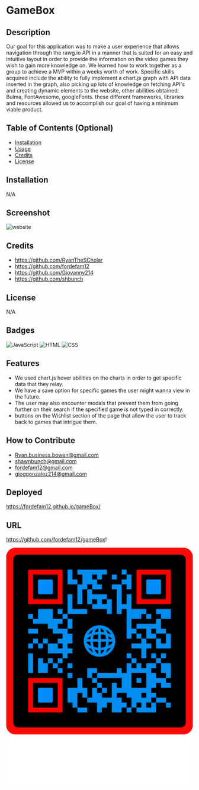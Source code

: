 # GameBox

## Description

Our goal for this application was to make a user experience that allows navigation through the rawg.io API in a manner that is suited for an easy and intuitive layout in order to provide the information on the video games they wish to gain more knowledge on. We learned how to work together as a group to achieve a MVP within a weeks worth of work. Specific skills acquired include the ability to fully implement a chart.js graph with API data inserted in the graph, also picking up lots of knowledge on fetching API's and creating dynamic elements to the website, other abilities obtained: Bulma, FontAwesome, googleFonts. these different frameworks, libraries and resources allowed us to accomplish our goal of having a minimum viable product.

## Table of Contents (Optional)

- [Installation](#installation)
- [Usage](#usage)
- [Credits](#credits)
- [License](#license)

## Installation

N/A

## Screenshot

   ![website](./images/project-1%20readme%20photo.PNG)

## Credits

- https://github.com/RyanTheSCholar
- https://github.com/fordefam12
- https://github.com/Giovanny214
- https://github.com/shbunch

## License

N/A

## Badges

![JavaScript](https://img.shields.io/badge/JavaScript-65.6%25-yellow)
![HTML](https://img.shields.io/badge/HTML-24.7%25-red)
![CSS](https://img.shields.io/badge/CSS-9.7%25-purple)

## Features

- We used chart.js hover abilities on the charts in order to get specific data that they relay. 
- We have a save option for specific games the user might wanna view in the future.
- The user may also encounter modals that prevent them from going further on their search if the specified game is not typed in correctly.
- buttons on the Wishlist section of the page that allow the user to track back to games that intrigue them.


## How to Contribute

- Ryan.business.bowen@gmail.com
- shawnbunch@gmail.com
- fordefam12@gmail.com
- gioggonzalez214@gmail.com

## Deployed 

https://fordefam12.github.io/gameBox/


## URL

https://github.com/fordefam12/gameBox!

![QR code](image-1.png)